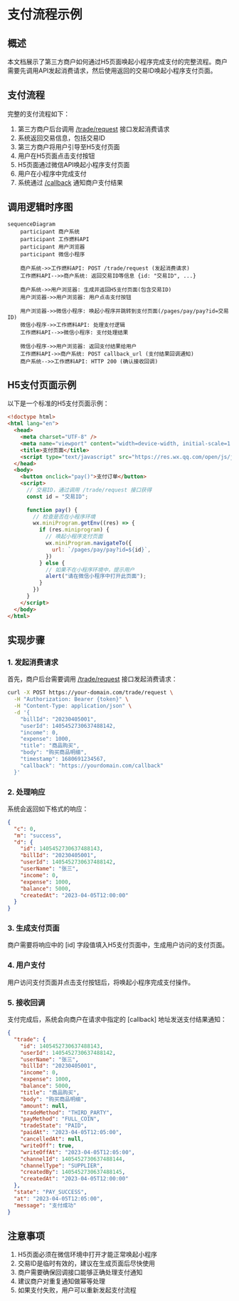# 支付流程示例

## 概述

本文档展示了第三方商户如何通过H5页面唤起小程序完成支付的完整流程。商户需要先调用API发起消费请求，然后使用返回的交易ID唤起小程序支付页面。

## 支付流程

完整的支付流程如下：

1. 第三方商户后台调用 [/trade/request](./request-trade.md) 接口发起消费请求
2. 系统返回交易信息，包括交易ID
3. 第三方商户将用户引导至H5支付页面
4. 用户在H5页面点击支付按钮
5. H5页面通过微信API唤起小程序支付页面
6. 用户在小程序中完成支付
7. 系统通过 [/callback](./callback.md) 通知商户支付结果

## 调用逻辑时序图

```mermaid
sequenceDiagram
    participant 商户系统
    participant 工作燃料API
    participant 用户浏览器
    participant 微信小程序

    商户系统->>工作燃料API: POST /trade/request (发起消费请求)
    工作燃料API-->>商户系统: 返回交易ID等信息 {id: "交易ID", ...}
    
    商户系统->>用户浏览器: 生成并返回H5支付页面(包含交易ID)
    用户浏览器->>用户浏览器: 用户点击支付按钮
    
    用户浏览器->>微信小程序: 唤起小程序并跳转到支付页面(/pages/pay/pay?id=交易ID)
    微信小程序->>工作燃料API: 处理支付逻辑
    工作燃料API-->>微信小程序: 支付处理结果
    
    微信小程序->>用户浏览器: 返回支付结果给用户
    工作燃料API->>商户系统: POST callback_url (支付结果回调通知)
    商户系统-->>工作燃料API: HTTP 200 (确认接收回调)
```

## H5支付页面示例

以下是一个标准的H5支付页面示例：

```html
<!doctype html>
<html lang="en">
  <head>
    <meta charset="UTF-8" />
    <meta name="viewport" content="width=device-width, initial-scale=1.0" />
    <title>支付页面</title>
    <script type="text/javascript" src="https://res.wx.qq.com/open/js/jweixin-1.3.2.js"></script>
  </head>
  <body>
    <button onclick="pay()">支付订单</button>
    <script>
      // 交易ID，通过调用 /trade/request 接口获得
      const id = "交易ID";
      
      function pay() {
        // 检查是否在小程序环境
        wx.miniProgram.getEnv((res) => {
          if (res.miniprogram) {
            // 唤起小程序支付页面
            wx.miniProgram.navigateTo({
              url: `/pages/pay/pay?id=${id}`,
            })
          } else {
            // 如果不在小程序环境中，提示用户
            alert("请在微信小程序中打开此页面");
          }
        })
      }
    </script>
  </body>
</html>
```

## 实现步骤

### 1. 发起消费请求

首先，商户后台需要调用 [/trade/request](./request-trade.md) 接口发起消费请求：

```bash
curl -X POST https://your-domain.com/trade/request \
  -H "Authorization: Bearer {token}" \
  -H "Content-Type: application/json" \
  -d '{
    "billId": "20230405001",
    "userId": 1405452730637488142,
    "income": 0,
    "expense": 1000,
    "title": "商品购买",
    "body": "购买商品明细",
    "timestamp": 1680691234567,
    "callback": "https://yourdomain.com/callback"
  }'
```

### 2. 处理响应

系统会返回如下格式的响应：

```json
{
  "c": 0,
  "m": "success",
  "d": {
    "id": 1405452730637488143,
    "billId": "20230405001",
    "userId": 1405452730637488142,
    "userName": "张三",
    "income": 0,
    "expense": 1000,
    "balance": 5000,
    "createdAt": "2023-04-05T12:00:00"
  }
}
```

### 3. 生成支付页面

商户需要将响应中的 [id] 字段值填入H5支付页面中，生成用户访问的支付页面。

### 4. 用户支付

用户访问支付页面并点击支付按钮后，将唤起小程序完成支付操作。

### 5. 接收回调

支付完成后，系统会向商户在请求中指定的 [callback] 地址发送支付结果通知：

```json
{
  "trade": {
    "id": 1405452730637488143,
    "userId": 1405452730637488142,
    "userName": "张三",
    "billId": "20230405001",
    "income": 0,
    "expense": 1000,
    "balance": 5000,
    "title": "商品购买",
    "body": "购买商品明细",
    "amount": null,
    "tradeMethod": "THIRD_PARTY",
    "payMethod": "FULL_COIN",
    "tradeState": "PAID",
    "paidAt": "2023-04-05T12:05:00",
    "cancelledAt": null,
    "writeOff": true,
    "writeOffAt": "2023-04-05T12:05:00",
    "channelId": 1405452730637488144,
    "channelType": "SUPPLIER",
    "createdBy": 1405452730637488145,
    "createdAt": "2023-04-05T12:00:00"
  },
  "state": "PAY_SUCCESS",
  "at": "2023-04-05T12:05:00",
  "message": "支付成功"
}
```

## 注意事项

1. H5页面必须在微信环境中打开才能正常唤起小程序
2. 交易ID是临时有效的，建议在生成页面后尽快使用
3. 商户需要确保回调接口能够正确处理支付通知
4. 建议商户对重复通知做幂等处理
5. 如果支付失败，用户可以重新发起支付流程